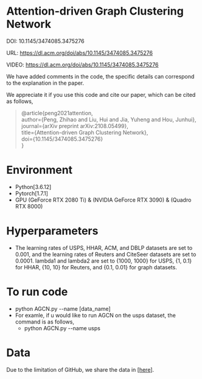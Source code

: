 # Attention-driven Graph Clustering Network
DOI: 10.1145/3474085.3475276

URL: https://dl.acm.org/doi/abs/10.1145/3474085.3475276

VIDEO: https://dl.acm.org/doi/abs/10.1145/3474085.3475276 

We have added comments in the code, the specific details can correspond to the explanation in the paper.

We appreciate it if you use this code and cite our paper, which can be cited as follows,
> @article{peng2021attention, <br>
>   author={Peng, Zhihao and Liu, Hui and Jia, Yuheng and Hou, Junhui}, <br>
>   journal={arXiv preprint arXiv:2108.05499},  <br>
>   title={Attention-driven Graph Clustering Network},  <br>
>   doi={10.1145/3474085.3475276} <br>
> } <br>

# Environment
+ Python[3.6.12]
+ Pytorch[1.7.1]
+ GPU (GeForce RTX 2080 Ti) & (NVIDIA GeForce RTX 3090) & (Quadro RTX 8000)

# Hyperparameters
+ The learning rates of USPS, HHAR, ACM, and DBLP datasets are set to 0.001, and the learning rates of Reuters and CiteSeer datasets are set to 0.0001. lambda1 and lambda2 are set to {1000, 1000} for USPS, {1, 0.1} for HHAR, {10, 10} for Reuters, and {0.1, 0.01} for graph datasets.

# To run code
+ python AGCN.py --name [data_name]
+ For examle, if u would like to run AGCN on the usps dataset, the command is as follows,
  + python AGCN.py --name usps

# Data
Due to the limitation of GitHub, we share the data in [<a href="https://drive.google.com/drive/folders/1swVtlqQkLFEmu9l2QXEQS6Hmw20q0QTc?usp=sharing">here</a>].
